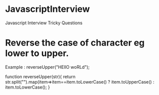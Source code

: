 # JavascriptInterview
Javascript Interview Tricky Questions


# Reverse the case of character eg lower to upper.
Example : reverseUpper("HEllO woRLd");

function reverseUpper(str){
     return str.split("").map(item=>item==item.toLowerCase() ? item.toUpperCase() : item.toLowerCase();
}

